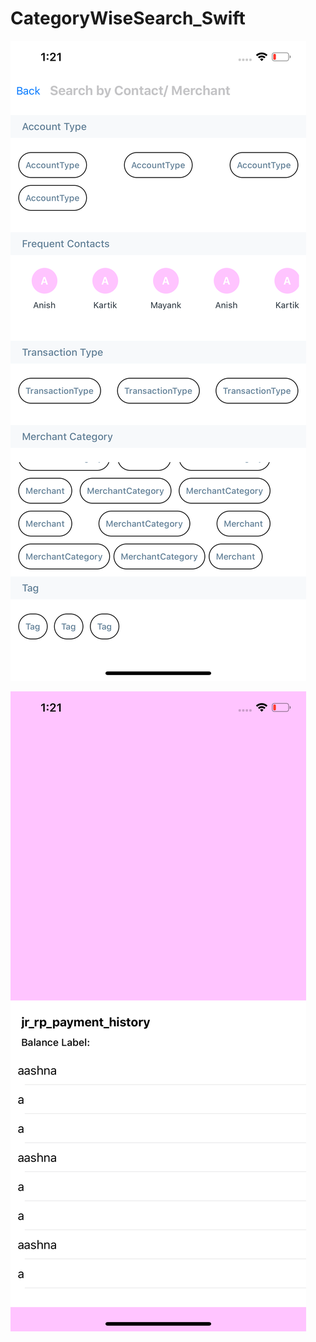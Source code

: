 # CategoryWiseSearch_Swift

![Alt text](/Screen1.png?raw=true "Screen1")

![Alt text](/Screen2.png?raw=true "Screen2")
